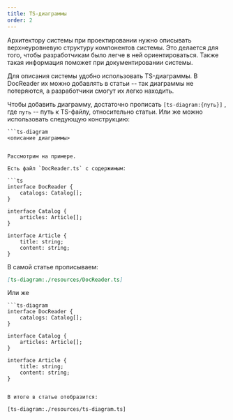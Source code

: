 ```yaml
---
title: TS-диаграммы
order: 2
---
```


Архитектору системы при проектировании нужно описывать верхнеуровневую структуру компонентов системы.
Это делается для того, чтобы разработчикам было легче в ней ориентироваться.
Также такая информация поможет при документировании системы.

Для описания системы удобно использовать TS-диаграммы.
В DocReader их можно добавлять в статьи -- так диаграммы не потеряются, а разработчики смогут их легко находить.

Чтобы добавить диаграмму, достаточно прописать `[ts-diagram:{путь}]` , где `путь` -- путь к TS-файлу, относительно статьи.
Или же можно использовать следующую конструкцию:

```
```ts-diagram
<описание диаграммы>
```
```

Рассмотрим на примере.

Есть файл `DocReader.ts` с содержимым:

```ts
interface DocReader {
	catalogs: Catalog[];
}

interface Catalog {
	articles: Article[];
}

interface Article {
	title: string;
	content: string;
}
```

В самой статье прописываем:

```md
[ts-diagram:./resources/DocReader.ts]
```

Или же

```
```ts-diagram
interface DocReader {
	catalogs: Catalog[];
}

interface Catalog {
	articles: Article[];
}

interface Article {
	title: string;
	content: string;
}
```
```

В итоге в статье отобразится:

[ts-diagram:./resources/ts-diagram.ts]